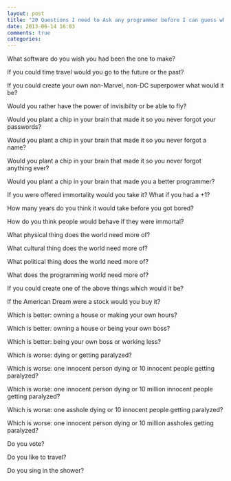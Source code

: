 ```yaml
---
layout: post
title: "20 Questions I need to Ask any programmer before I can guess what you're about"
date: 2013-06-14 16:03
comments: true
categories: 
---
```

What software do you wish you had been the one to make?  

If you could time travel would you go to the future or the past?  

If you could create your own non-Marvel, non-DC superpower what would it be?  

Would you rather have the power of invisibilty or be able to fly?  

Would you plant a chip in your brain that made it so you never forgot your passwords?  

Would you plant a chip in your brain that made it so you never forgot a name?  

Would you plant a chip in your brain that made it so you never forgot anything ever?  

Would you plant a chip in your brain that made you a better programmer?  

If you were offered immortality would you take it?
What if you had a +1?  

How many years do you think it would take before you got bored?  

How do you think people would behave if they were immortal?  

What physical thing does the world need more of?  

What cultural thing does the world need more of?  

What political thing does the world need more of?  

What does the programming world need more of?  

If you could create one of the above things which would it be?  

If the American Dream were a stock would you buy it?  

Which is better: owning a house or making your own hours?  

Which is better: owning a house or being your own boss?  

Which is better: being your own boss or working less?  

Which is worse: dying or getting paralyzed? 

Which is worse: one innocent person dying or 10 innocent people getting paralyzed?  

Which is worse: one innocent person dying or 10 million innocent people getting paralyzed?  

Which is worse: one asshole dying or 10 innocent people getting paralyzed?  

Which is worse: one innocent person dying  or 10 million assholes getting paralyzed?  

Do you vote?  

Do you like to travel?  

Do you sing in the shower?  